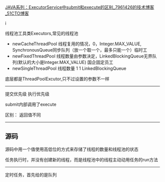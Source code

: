 [JAVA系列：ExecutorService中submit和execute的区别_7961426的技术博客_51CTO博客](https://blog.51cto.com/NIO4444/3838740)

i

线程池工具类Executors,常见的线程池

- newCacheThreadPool  线程复用的情况，0，Integer.MAX_VALUE, SynchronousQueue同步队列（放一个取一个，最多只能一个）临时工
- newFixedThreadPool  线程数量由参数决定，LinkedBlockingQueue无界队列(默认的大小是Integer.MAX_VALUE) 国企固定员工
- newSingleThreadPool  线程数量 1 1  LinkedBlockingQueue

底层都是ThreadPoolExcutor,只不过设置的参数不一样

----------

提交优先级  执行优先级

submit内部调用了execute

区别： 返回值不同



--------

## 源码

源码中用一个值使用高低位的方式来存储了线程的数量和线程池的状态

任务执行时，并没有创建新的线程，而是线程池中的线程主动动用任务的run方法

-----------

定时任务，首先给的是队列